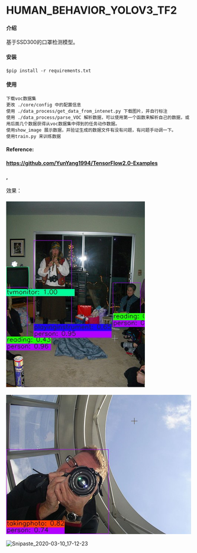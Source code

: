 # HUMAN_BEHAVIOR_YOLOV3_TF2

#### 介绍
基于SSD300的口罩检测模型。

#### 安装

```
$pip install -r requirements.txt

```

#### 使用

```
下载voc数据集
更改 ./core/config 中的配置信息
使用 ./data_process/get_data_from_intenet.py 下载图片，并自行标注
使用 ./data_process/parse_VOC 解析数据，可以使用第一个函数来解析自己的数据，或用后面几个数据获得从voc数据集中得到的任务动作数据。
使用show_image 展示数据，并验证生成的数据文件有没有问题，有问题手动调一下。
使用train.py 来训练数据
```

#### Reference:

####  https://github.com/YunYang1994/TensorFlow2.0-Examples

#### ,
效果：

#### ![Snipaste_2020-03-10_17-12-04](.\imgs\Snipaste_2020-03-10_17-12-04.jpg)

 ![Snipaste_2020-03-10_17-12-11](.\imgs\Snipaste_2020-03-10_17-12-11.jpg)





![Snipaste_2020-03-10_17-12-23](D:\projects\TensorFlow2.0-Examples\ObjectDetection_TF2\HumanBehaviorDetecor\imgs\Snipaste_2020-03-10_17-12-23.jpg) 